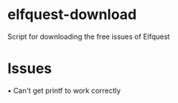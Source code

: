 # elfquest-download
Script for downloading the free issues of Elfquest


# Issues
• Can't get printf to work correctly